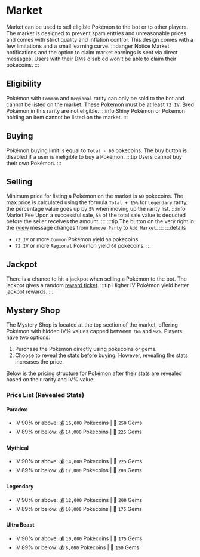# Market

Market can be used to sell eligible Pokémon to the bot or to other players. The market is designed to prevent spam entries and unreasonable prices and comes with strict quality and inflation control. This design comes with a few limitations and a small learning curve.
:::danger Notice
Market notifications and the option to claim market earnings is sent via direct messages. Users with their DMs disabled won't be able to claim their pokecoins.
:::

## Eligibility

Pokémon with `Common` and `Regional` rarity can only be sold to the bot and cannot be listed on the market. These Pokémon must be at least `72 IV`. Bred Pokémon in this rarity are not eligible.
:::info
Shiny Pokémon or Pokémon holding an item cannot be listed on the market.
:::

## Buying

Pokémon buying limit is equal to `Total - 60` pokecoins. The buy button is disabled if a user is ineligible to buy a Pokémon.
:::tip
Users cannot buy their own Pokémon.
:::

## Selling

Minimum price for listing a Pokémon on the market is `60` pokecoins. The max price is calculated using the formula `Total + 15%` for `Legendary` rarity, the percentage value goes up by `5%` when moving up the rarity list.
:::info Market Fee
Upon a successful sale, `5%` of the total sale value is deducted before the seller receives the amount.
:::
:::tip
The button on the very right in the [/view](./view.html) message changes from `Remove Party` to `Add Market`.
:::
:::details
- `72 IV` or more `Common` Pokémon yield `50` pokecoins.
- `72 IV` or more `Regional` Pokémon yield `60` pokecoins.
:::

## Jackpot

There is a chance to hit a jackpot when selling a Pokémon to the bot. The jackpot gives a random [reward ticket](./rewards.md).
:::tip
Higher IV Pokémon yield better jackpot rewards.
:::

## Mystery Shop

The Mystery Shop is located at the top section of the market, offering Pokémon with hidden IV% values capped between `76%` and `92%`. Players have two options:

1. Purchase the Pokémon directly using pokecoins or gems.
2. Choose to reveal the stats before buying. However, revealing the stats increases the price.

Below is the pricing structure for Pokémon after their stats are revealed based on their rarity and IV% value:

### Price List (Revealed Stats)

#### Paradox
- IV 90% or above: 💰 `16,000` Pokecoins | 💎 `250` Gems  
- IV 89% or below: 💰 `14,000` Pokecoins | 💎 `225` Gems  

#### Mythical
- IV 90% or above: 💰 `14,000` Pokecoins | 💎 `225` Gems  
- IV 89% or below: 💰 `12,000` Pokecoins | 💎 `200` Gems  

#### Legendary
- IV 90% or above: 💰 `12,000` Pokecoins | 💎 `200` Gems  
- IV 89% or below: 💰 `10,000` Pokecoins | 💎 `175` Gems  

#### Ultra Beast
- IV 90% or above: 💰 `10,000` Pokecoins | 💎 `175` Gems  
- IV 89% or below: 💰 `8,000` Pokecoins | 💎 `150` Gems  